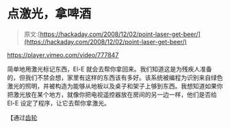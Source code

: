 # 点激光，拿啤酒

> 原文:[https://hackaday.com/2008/12/02/point-laser-get-beer/](https://hackaday.com/2008/12/02/point-laser-get-beer/)

<https://player.vimeo.com/video/777847>

</div> <p>简单地用激光标记东西，El-E 就会去帮你拿回来。我们知道这是为残疾人准备的，但我们不禁会想，家里有这样的东西该有多好。该系统被编程为识别来自绿色激光的照明，并被构造为能够从地板以及桌子和架子上够到东西。我想知道如果你把激光放在某个地方，就像你把电视遥控器放在房间的另一边一样，他们是否给 El-E 设定了程序，让它去帮你拿激光。</p> <p>【通过<a href="http://www.gearlog.com/2008/12/ele_robot_fetches_anything_on.php" target="_blank">齿轮</a></p> </body> </html>